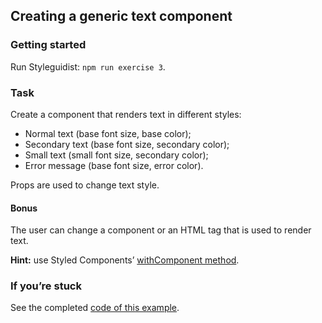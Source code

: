 ## Creating a generic text component

### Getting started

Run Styleguidist: `npm run exercise 3`.

### Task

Create a component that renders text in different styles:

* Normal text (base font size, base color);
* Secondary text (base font size, secondary color);
* Small text (small font size, secondary color);
* Error message (base font size, error color).

Props are used to change text style.

#### Bonus

The user can change a component or an HTML tag that is used to render text.

**Hint:** use Styled Components’ [withComponent method](https://www.styled-components.com/docs/api#withcomponent).

### If you’re stuck

See the completed [code of this example](../../components/core/Text.js).
